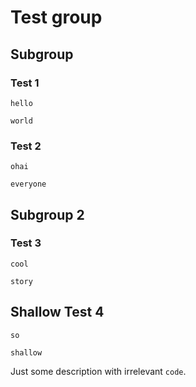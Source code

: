 # Test group

## Subgroup

### Test 1

```input
hello
```

```output
world
```

### Test 2

```input
ohai
```

```output
everyone
```

## Subgroup 2

### Test 3

```input
cool
```

```output
story
```

## Shallow Test 4

```input
so
```

```output
shallow
```

Just some description with irrelevant `code`.
